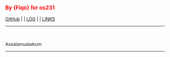 <span style="color:red; font-weight:bold; font-size:larger;">By {Fiqo} for os231</span>
<br><br>
[GitHub](https://github.com/fiqoanugrah/os231/) | | [LOG](TXT/mylog.txt) | | [LINKS](LINKS/)
<br>
<hr>
<br><br>
Assalamualaikum 
<br>
<hr>

